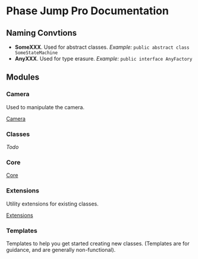 # Phase Jump Pro Documentation

## Naming Convtions

- **SomeXXX**. Used for abstract classes. _Example:_ `public abstract class SomeStateMachine`
- **AnyXXX**. Used for type erasure. _Example:_ `public interface AnyFactory`

## Modules

### Camera

Used to manipulate the camera.

[Camera](modules/camera.md)

### Classes

_Todo_

### Core

[Core](modules/core.md)

### Extensions

Utility extensions for existing classes.

[Extensions](modules/extensions.md)

### Templates

Templates to help you get started creating new classes. (Templates are for guidance, and are generally non-functional).
